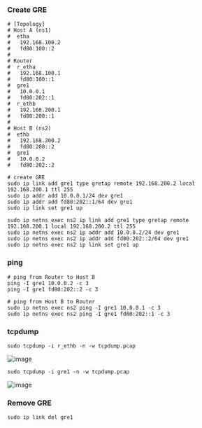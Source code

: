 ### Create GRE
```
# [Topology]
# Host A (ns1)
#  etha
#   192.168.100.2
#   fd80:100::2
#
# Router
#  r_etha
#   192.168.100.1
#   fd80:100::1
#  gre1
#   10.0.0.1
#   fd80:202::1
#  r_ethb
#   192.168.200.1
#   fd80:200::1
#
# Host B (ns2)
#  ethb
#   192.168.200.2
#   fd80:200::2
#  gre1
#   10.0.0.2
#   fd80:202::2

# create GRE
sudo ip link add gre1 type gretap remote 192.168.200.2 local 192.168.200.1 ttl 255
sudo ip addr add 10.0.0.1/24 dev gre1
sudo ip addr add fd80:202::1/64 dev gre1
sudo ip link set gre1 up

sudo ip netns exec ns2 ip link add gre1 type gretap remote 192.168.200.1 local 192.168.200.2 ttl 255
sudo ip netns exec ns2 ip addr add 10.0.0.2/24 dev gre1
sudo ip netns exec ns2 ip addr add fd80:202::2/64 dev gre1
sudo ip netns exec ns2 ip link set gre1 up
```

### ping
```
# ping from Router to Host B
ping -I gre1 10.0.0.2 -c 3
ping -I gre1 fd80:202::2 -c 3

# ping from Host B to Router
sudo ip netns exec ns2 ping -I gre1 10.0.0.1 -c 3
sudo ip netns exec ns2 ping -I gre1 fd80:202::1 -c 3
```

### tcpdump
```
sudo tcpdump -i r_ethb -n -w tcpdump.pcap
```
![image](https://github.com/user-attachments/assets/8b399e29-7d6f-4c52-a20a-f004e9cfac5c)

```
sudo tcpdump -i gre1 -n -w tcpdump.pcap
```
![image](https://github.com/user-attachments/assets/1c888b12-2800-4696-b6cd-0cffd90f8188)


### Remove GRE
```
sudo ip link del gre1
```

